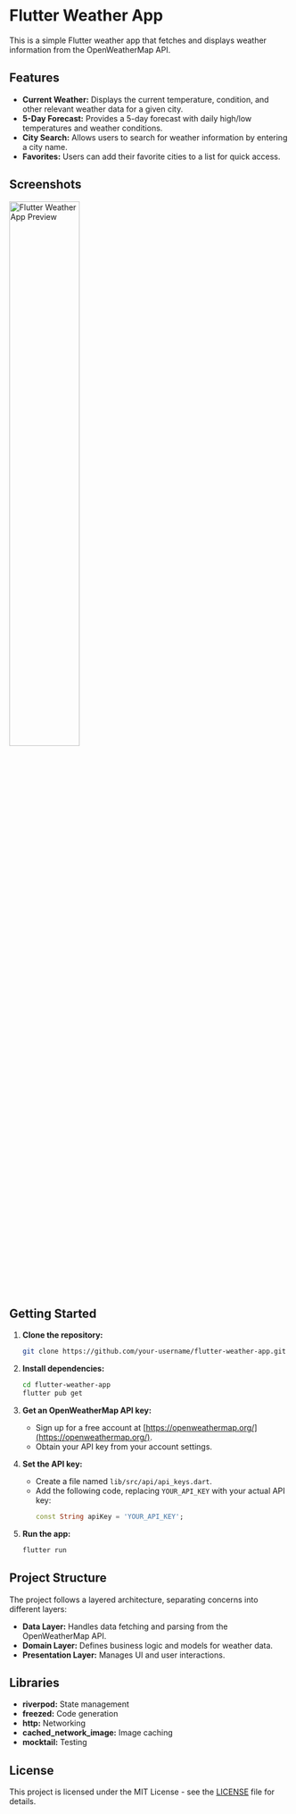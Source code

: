 # Flutter Weather App

This is a simple Flutter weather app that fetches and displays weather information from the OpenWeatherMap API.

## Features

- **Current Weather:** Displays the current temperature, condition, and other relevant weather data for a given city.
- **5-Day Forecast:** Provides a 5-day forecast with daily high/low temperatures and weather conditions.
- **City Search:** Allows users to search for weather information by entering a city name.
- **Favorites:** Users can add their favorite cities to a list for quick access.

## Screenshots

<img src="https://github.com/bizz84/open_weather_example_flutter/blob/main/.github/images/weather-forecast.png?raw=true" alt="Flutter Weather App Preview" width=50% height=50%>

## Getting Started

1. **Clone the repository:**
    ```bash
    git clone https://github.com/your-username/flutter-weather-app.git
    ```

2. **Install dependencies:**
    ```bash
    cd flutter-weather-app
    flutter pub get
    ```

3. **Get an OpenWeatherMap API key:**
    - Sign up for a free account at [https://openweathermap.org/](https://openweathermap.org/).
    - Obtain your API key from your account settings.

4. **Set the API key:**
    - Create a file named `lib/src/api/api_keys.dart`.
    - Add the following code, replacing `YOUR_API_KEY` with your actual API key:
        ```dart
        const String apiKey = 'YOUR_API_KEY';
        ```

5. **Run the app:**
    ```bash
    flutter run
    ```

## Project Structure

The project follows a layered architecture, separating concerns into different layers:

- **Data Layer:** Handles data fetching and parsing from the OpenWeatherMap API.
- **Domain Layer:** Defines business logic and models for weather data.
- **Presentation Layer:** Manages UI and user interactions.

## Libraries

- **riverpod:** State management
- **freezed:** Code generation
- **http:** Networking
- **cached_network_image:** Image caching
- **mocktail:** Testing

## License

This project is licensed under the MIT License - see the [LICENSE](LICENSE) file for details.